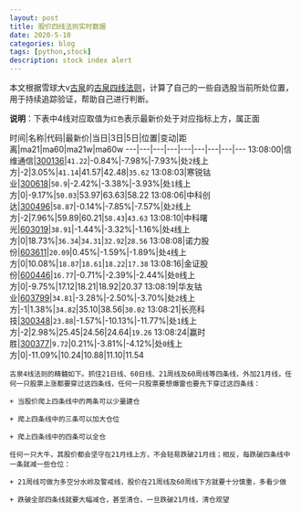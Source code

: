 ```yaml
---
layout: post
title: 股价四线法则实时数据
date: 2020-5-10
categories: blog
tags: [python,stock]
description: stock index alert
---
```



本文根据雪球大v[古泉](https://xueqiu.com/u/7148646888)的[古泉四线法则](https://xueqiu.com/7148646888/130498192)，计算了自己的一些自选股当前所处位置，用于持续追踪验证，帮助自己进行判断。

**说明**：下表中4线对应取值为`红色`表示最新价处于对应指标上方，属正面

时间|名称|代码|最新价|当日|3日|5日|位置|变动|距离|ma21|ma60|ma21w|ma60w
---|---|---|---|---|---|---|---|---
13:08:00|信维通信|[300136](https://xueqiu.com/S/SZ300136)|`41.22`|-0.84%|-7.98%|-7.93%|处`2`线上方|-2|3.05%|`41.14`|41.57|42.48|`35.62`
13:08:03|寒锐钴业|[300618](https://xueqiu.com/S/SZ300618)|`50.9`|-2.42%|-3.38%|-3.93%|处`1`线上方|0|-9.17%|`50.03`|53.97|63.63|58.22
13:08:06|中科创达|[300496](https://xueqiu.com/S/SZ300496)|`58.87`|-0.14%|-7.85%|-7.57%|处`2`线上方|-2|7.96%|59.89|60.21|`58.43`|`43.63`
13:08:10|中科曙光|[603019](https://xueqiu.com/S/SH603019)|`38.91`|-1.44%|-3.32%|-1.16%|处`4`线上方|0|18.73%|`36.34`|`34.31`|`32.92`|`28.56`
13:08:08|诺力股份|[603611](https://xueqiu.com/S/SH603611)|`20.09`|0.45%|-1.59%|-1.89%|处`4`线上方|0|10.08%|`18.87`|`18.61`|`18.22`|`17.38`
13:08:16|金证股份|[600446](https://xueqiu.com/S/SH600446)|`16.77`|-0.71%|-2.39%|-2.44%|处`0`线上方|0|-9.75%|17.12|18.21|18.92|20.37
13:08:19|华友钴业|[603799](https://xueqiu.com/S/SH603799)|`34.81`|-3.28%|-2.50%|-3.70%|处`2`线上方|-1|1.38%|`34.82`|35.10|38.56|`30.02`
13:08:21|长亮科技|[300348](https://xueqiu.com/S/SZ300348)|`23.88`|-1.57%|-10.13%|-11.77%|处`1`线上方|-2|2.98%|25.45|24.56|24.64|`19.26`
13:08:24|赢时胜|[300377](https://xueqiu.com/S/SZ300377)|`9.72`|0.21%|-3.81%|-4.12%|处`0`线上方|0|-11.09%|10.24|10.88|11.10|11.54

```
古泉4线法则的精髓如下。抓住21日线、60日线、21周线及60周线等四条线，外加21月线，任何一只股票上涨都要穿过这四条线，任何一只股票要想爆雷也要先下穿过这四条线：

+ 当股价爬上四条线中的两条可以少量建仓

+ 爬上四条线中的三条可以加大仓位

+ 爬上四条线中的四条可以全仓

任何一只大牛，其股价都会坚守在21月线上方，不会轻易跌破21月线；相反，每跌破四条线中一条就减一些仓位：

+ 21周线可做为多空分水岭及警戒线，股价在21周线及60周线下方就要十分慎重，多看少做

+ 跌破全部四条线就要大幅减仓，甚至清仓，一旦跌破21月线，清仓观望
```